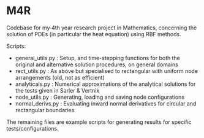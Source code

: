 # M4R
Codebase for my 4th year research project in Mathematics, concerning the solution of PDEs (in particular the heat equation) using RBF methods.

Scripts:
- general_utils.py : Setup, and time-stepping functions for both the original and alternative solution procedures, on general domains
- rect_utils.py : As above but specialised to rectangular with uniform node arrangements (old, not as efficient)
- analyticals.py : Numerical approximations of the analytical solutions for the tests given in Sarler & Vertnik
- node_utils.py : Generating, loading and saving node configurations
- normal_derivs.py : Evaluating inward normal derivatives for circular and rectangular boundaries

The remaining files are example scripts for generating results for specific tests/configurations.
